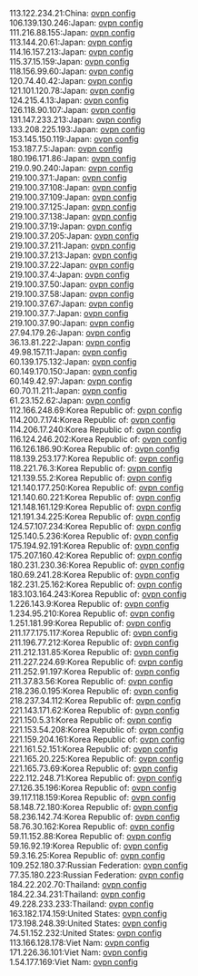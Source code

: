 113.122.234.21:China: [ovpn config](vpn/113_122_234_21.ovpn)  
106.139.130.246:Japan: [ovpn config](vpn/106_139_130_246.ovpn)  
111.216.88.155:Japan: [ovpn config](vpn/111_216_88_155.ovpn)  
113.144.20.61:Japan: [ovpn config](vpn/113_144_20_61.ovpn)  
114.16.157.213:Japan: [ovpn config](vpn/114_16_157_213.ovpn)  
115.37.15.159:Japan: [ovpn config](vpn/115_37_15_159.ovpn)  
118.156.99.60:Japan: [ovpn config](vpn/118_156_99_60.ovpn)  
120.74.40.42:Japan: [ovpn config](vpn/120_74_40_42.ovpn)  
121.101.120.78:Japan: [ovpn config](vpn/121_101_120_78.ovpn)  
124.215.4.13:Japan: [ovpn config](vpn/124_215_4_13.ovpn)  
126.118.90.107:Japan: [ovpn config](vpn/126_118_90_107.ovpn)  
131.147.233.213:Japan: [ovpn config](vpn/131_147_233_213.ovpn)  
133.208.225.193:Japan: [ovpn config](vpn/133_208_225_193.ovpn)  
153.145.150.119:Japan: [ovpn config](vpn/153_145_150_119.ovpn)  
153.187.7.5:Japan: [ovpn config](vpn/153_187_7_5.ovpn)  
180.196.171.86:Japan: [ovpn config](vpn/180_196_171_86.ovpn)  
219.0.90.240:Japan: [ovpn config](vpn/219_0_90_240.ovpn)  
219.100.37.1:Japan: [ovpn config](vpn/219_100_37_1.ovpn)  
219.100.37.108:Japan: [ovpn config](vpn/219_100_37_108.ovpn)  
219.100.37.109:Japan: [ovpn config](vpn/219_100_37_109.ovpn)  
219.100.37.125:Japan: [ovpn config](vpn/219_100_37_125.ovpn)  
219.100.37.138:Japan: [ovpn config](vpn/219_100_37_138.ovpn)  
219.100.37.19:Japan: [ovpn config](vpn/219_100_37_19.ovpn)  
219.100.37.205:Japan: [ovpn config](vpn/219_100_37_205.ovpn)  
219.100.37.211:Japan: [ovpn config](vpn/219_100_37_211.ovpn)  
219.100.37.213:Japan: [ovpn config](vpn/219_100_37_213.ovpn)  
219.100.37.22:Japan: [ovpn config](vpn/219_100_37_22.ovpn)  
219.100.37.4:Japan: [ovpn config](vpn/219_100_37_4.ovpn)  
219.100.37.50:Japan: [ovpn config](vpn/219_100_37_50.ovpn)  
219.100.37.58:Japan: [ovpn config](vpn/219_100_37_58.ovpn)  
219.100.37.67:Japan: [ovpn config](vpn/219_100_37_67.ovpn)  
219.100.37.7:Japan: [ovpn config](vpn/219_100_37_7.ovpn)  
219.100.37.90:Japan: [ovpn config](vpn/219_100_37_90.ovpn)  
27.94.179.26:Japan: [ovpn config](vpn/27_94_179_26.ovpn)  
36.13.81.222:Japan: [ovpn config](vpn/36_13_81_222.ovpn)  
49.98.157.11:Japan: [ovpn config](vpn/49_98_157_11.ovpn)  
60.139.175.132:Japan: [ovpn config](vpn/60_139_175_132.ovpn)  
60.149.170.150:Japan: [ovpn config](vpn/60_149_170_150.ovpn)  
60.149.42.97:Japan: [ovpn config](vpn/60_149_42_97.ovpn)  
60.70.11.211:Japan: [ovpn config](vpn/60_70_11_211.ovpn)  
61.23.152.62:Japan: [ovpn config](vpn/61_23_152_62.ovpn)  
112.166.248.69:Korea Republic of: [ovpn config](vpn/112_166_248_69.ovpn)  
114.200.7.174:Korea Republic of: [ovpn config](vpn/114_200_7_174.ovpn)  
114.206.17.240:Korea Republic of: [ovpn config](vpn/114_206_17_240.ovpn)  
116.124.246.202:Korea Republic of: [ovpn config](vpn/116_124_246_202.ovpn)  
116.126.186.90:Korea Republic of: [ovpn config](vpn/116_126_186_90.ovpn)  
118.139.253.177:Korea Republic of: [ovpn config](vpn/118_139_253_177.ovpn)  
118.221.76.3:Korea Republic of: [ovpn config](vpn/118_221_76_3.ovpn)  
121.139.55.2:Korea Republic of: [ovpn config](vpn/121_139_55_2.ovpn)  
121.140.177.250:Korea Republic of: [ovpn config](vpn/121_140_177_250.ovpn)  
121.140.60.221:Korea Republic of: [ovpn config](vpn/121_140_60_221.ovpn)  
121.148.161.129:Korea Republic of: [ovpn config](vpn/121_148_161_129.ovpn)  
121.191.34.225:Korea Republic of: [ovpn config](vpn/121_191_34_225.ovpn)  
124.57.107.234:Korea Republic of: [ovpn config](vpn/124_57_107_234.ovpn)  
125.140.5.236:Korea Republic of: [ovpn config](vpn/125_140_5_236.ovpn)  
175.194.92.191:Korea Republic of: [ovpn config](vpn/175_194_92_191.ovpn)  
175.207.160.42:Korea Republic of: [ovpn config](vpn/175_207_160_42.ovpn)  
180.231.230.36:Korea Republic of: [ovpn config](vpn/180_231_230_36.ovpn)  
180.69.241.28:Korea Republic of: [ovpn config](vpn/180_69_241_28.ovpn)  
182.231.25.162:Korea Republic of: [ovpn config](vpn/182_231_25_162.ovpn)  
183.103.164.243:Korea Republic of: [ovpn config](vpn/183_103_164_243.ovpn)  
1.226.143.9:Korea Republic of: [ovpn config](vpn/1_226_143_9.ovpn)  
1.234.95.210:Korea Republic of: [ovpn config](vpn/1_234_95_210.ovpn)  
1.251.181.99:Korea Republic of: [ovpn config](vpn/1_251_181_99.ovpn)  
211.177.175.117:Korea Republic of: [ovpn config](vpn/211_177_175_117.ovpn)  
211.196.77.212:Korea Republic of: [ovpn config](vpn/211_196_77_212.ovpn)  
211.212.131.85:Korea Republic of: [ovpn config](vpn/211_212_131_85.ovpn)  
211.227.224.69:Korea Republic of: [ovpn config](vpn/211_227_224_69.ovpn)  
211.252.91.197:Korea Republic of: [ovpn config](vpn/211_252_91_197.ovpn)  
211.37.83.56:Korea Republic of: [ovpn config](vpn/211_37_83_56.ovpn)  
218.236.0.195:Korea Republic of: [ovpn config](vpn/218_236_0_195.ovpn)  
218.237.34.112:Korea Republic of: [ovpn config](vpn/218_237_34_112.ovpn)  
221.143.171.62:Korea Republic of: [ovpn config](vpn/221_143_171_62.ovpn)  
221.150.5.31:Korea Republic of: [ovpn config](vpn/221_150_5_31.ovpn)  
221.153.54.208:Korea Republic of: [ovpn config](vpn/221_153_54_208.ovpn)  
221.159.204.161:Korea Republic of: [ovpn config](vpn/221_159_204_161.ovpn)  
221.161.52.151:Korea Republic of: [ovpn config](vpn/221_161_52_151.ovpn)  
221.165.20.225:Korea Republic of: [ovpn config](vpn/221_165_20_225.ovpn)  
221.165.73.69:Korea Republic of: [ovpn config](vpn/221_165_73_69.ovpn)  
222.112.248.71:Korea Republic of: [ovpn config](vpn/222_112_248_71.ovpn)  
27.126.35.196:Korea Republic of: [ovpn config](vpn/27_126_35_196.ovpn)  
39.117.118.159:Korea Republic of: [ovpn config](vpn/39_117_118_159.ovpn)  
58.148.72.180:Korea Republic of: [ovpn config](vpn/58_148_72_180.ovpn)  
58.236.142.74:Korea Republic of: [ovpn config](vpn/58_236_142_74.ovpn)  
58.76.30.162:Korea Republic of: [ovpn config](vpn/58_76_30_162.ovpn)  
59.11.152.88:Korea Republic of: [ovpn config](vpn/59_11_152_88.ovpn)  
59.16.92.19:Korea Republic of: [ovpn config](vpn/59_16_92_19.ovpn)  
59.3.16.25:Korea Republic of: [ovpn config](vpn/59_3_16_25.ovpn)  
109.252.180.37:Russian Federation: [ovpn config](vpn/109_252_180_37.ovpn)  
77.35.180.223:Russian Federation: [ovpn config](vpn/77_35_180_223.ovpn)  
184.22.202.70:Thailand: [ovpn config](vpn/184_22_202_70.ovpn)  
184.22.34.231:Thailand: [ovpn config](vpn/184_22_34_231.ovpn)  
49.228.233.233:Thailand: [ovpn config](vpn/49_228_233_233.ovpn)  
163.182.174.159:United States: [ovpn config](vpn/163_182_174_159.ovpn)  
173.198.248.39:United States: [ovpn config](vpn/173_198_248_39.ovpn)  
74.51.152.232:United States: [ovpn config](vpn/74_51_152_232.ovpn)  
113.166.128.178:Viet Nam: [ovpn config](vpn/113_166_128_178.ovpn)  
171.226.36.101:Viet Nam: [ovpn config](vpn/171_226_36_101.ovpn)  
1.54.177.169:Viet Nam: [ovpn config](vpn/1_54_177_169.ovpn)  
